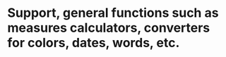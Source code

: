 # Support, general functions such as measures calculators, converters for colors, dates, words, etc.
